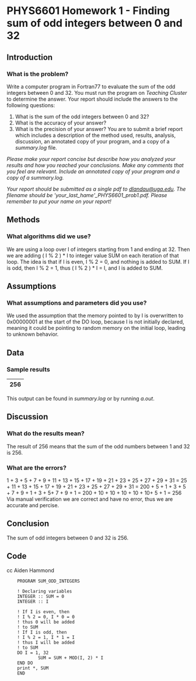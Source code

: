 <!-- Created by Aiden Hammond -->
<!-- Note: Remember to comment your code -->
# PHYS6601 Homework 1 - Finding sum of odd integers between 0 and 32
## Introduction
### What is the problem?
Write a computer program in Fortran77 to evaluate the sum of the odd integers between 0 and 32. You must run the program on *Teaching Cluster* to determine the answer. Your report should include the answers to the following questions:
1. What is the sum of the odd integers between 0 and 32?
2. What is the accuracy of your answer?
3. What is the precision of your answer?
You are to submit a brief report which includes a description of the method used, results, analysis, discussion, an annotated copy of your program, and a copy of a *summary.log* file.

*Please make your report concise but describe how you analyzed your results and how you reached your conclusions. Make any comments that you feel are relevant. Include an annotated copy of your program and a copy of a summary.log.*

*Your report should be submitted as a single pdf to dlandau@uga.edu. The filename should be 'your_last_hame'_PHYS6601_prob1.pdf. Please remember to put your name on your report!*
## Methods
### What algorithms did we use?
We are using a loop over I of integers starting from 1 and ending at 32.
Then we are adding ( I % 2 ) * I to integer value SUM on each iteration of that loop. The idea is that if I is even, I % 2 = 0, and nothing is added to SUM. If I is odd, then I % 2 = 1, thus ( I % 2 ) * I = I, and I is added to SUM.
## Assumptions
### What assumptions and parameters did you use?
We used the assumption that the memory pointed to by I is overwritten to 0x00000001 at the start of the DO loop, because I is not initially declared, meaning it could be pointing to random memory on the initial loop, leading to unknown behavior. 
## Data
### Sample results
| 256 |
|-----|
This output can be found in *summary.log* or by running *a.out*.

## Discussion
### What do the results mean?
The result of 256 means that the sum of the odd numbers between 1 and 32 is 256.
### What are the errors?
1 + 3 + 5 + 7 + 9 + 11 + 13 + 15 + 17 + 19 + 21 + 23 + 25 + 27 + 29 + 31 =
25 + 11 + 13 + 15 + 17 + 19 + 21 + 23 + 25 + 27 + 29 + 31 =
200 + 5 + 1 + 3 + 5 + 7 + 9 + 1 + 3 + 5+ 7 + 9 + 1 =
200 + 10 + 10 + 10 + 10 + 10+ 5 + 1 = 256
Via manual verification we are correct and have no error, thus we are accurate and percise.

## Conclusion
The sum of odd integers between 0 and 32 is 256.


## Code
cc Aiden Hammond

        PROGRAM SUM_ODD_INTEGERS

        ! Declaring variables
        INTEGER :: SUM = 0
        INTEGER :: I

        ! If I is even, then
        ! I % 2 = 0, I * 0 = 0
        ! thus 0 will be added
        ! to SUM
        ! If I is odd, then
        ! I % 2 = 1, I * 1 = I
        ! thus I will be added
        ! to SUM
        DO I = 1, 32
                SUM = SUM + MOD(I, 2) * I
        END DO
        print *, SUM
        END
